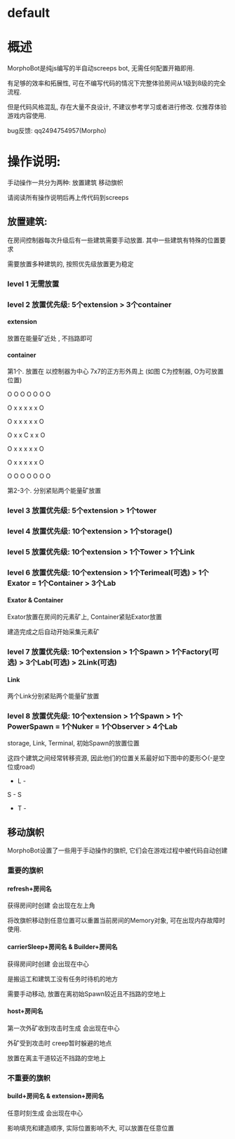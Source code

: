 # default

# 概述
MorphoBot是纯js编写的半自动screeps bot, 无需任何配置开箱即用. 

有足够的效率和拓展性, 可在不编写代码的情况下完整体验房间从1级到8级的完全流程.

但是代码风格混乱, 存在大量不良设计, 不建议参考学习或者进行修改. 仅推荐体验游戏内容使用.

bug反馈: qq2494754957(Morpho)

# 操作说明:
手动操作一共分为两种: 放置建筑 移动旗帜 

请阅读所有操作说明后再上传代码到screeps

## 放置建筑:
在房间控制器每次升级后有一些建筑需要手动放置. 其中一些建筑有特殊的位置要求

需要放置多种建筑的, 按照优先级放置更为稳定
### level 1 无需放置

### level 2 放置优先级: 5个extension > 3个container
#### extension
放置在能量矿近处 , 不挡路即可
#### container
第1个. 放置在 以控制器为中心 7x7的正方形外周上 (如图 C为控制器, O为可放置位置)

O O O O O O O

O x x x x x O

O x x x x x O

O x x C x x O

O x x x x x O

O x x x x x O

O O O O O O O

第2-3个. 分别紧贴两个能量矿放置

### level 3 放置优先级: 5个extension > 1个tower

### level 4 放置优先级: 10个extension > 1个storage()

### level 5 放置优先级: 10个extension > 1个Tower > 1个Link

### level 6 放置优先级: 10个extension > 1个Terimeal(可选) > 1个Exator = 1个Container > 3个Lab
#### Exator & Container
Exator放置在房间的元素矿上, Container紧贴Exator放置

建造完成之后自动开始采集元素矿

### level 7 放置优先级: 10个extension > 1个Spawn > 1个Factory(可选) > 3个Lab(可选) > 2Link(可选)
#### Link
两个Link分别紧贴两个能量矿放置

### level 8 放置优先级: 10个extension > 1个Spawn > 1个PowerSpawn = 1个Nuker = 1个Observer > 4个Lab

storage, Link, Terminal, 初始Spawn的放置位置

这四个建筑之间经常转移资源, 因此他们的位置关系最好如下图中的菱形◇(-是空位或road)

- L -

S - S

- T -


## 移动旗帜
MorphoBot设置了一些用于手动操作的旗帜, 它们会在游戏过程中被代码自动创建

### 重要的旗帜
#### refresh+房间名  
获得房间时创建 会出现在左上角

将改旗帜移动到任意位置可以重置当前房间的Memory对象, 可在出现内存故障时使用.

#### carrierSleep+房间名 & Builder+房间名
获得房间时创建 会出现在中心

是搬运工和建筑工没有任务时待机的地方

需要手动移动, 放置在离初始Spawn较近且不挡路的空地上


#### host+房间名
第一次外矿收到攻击时生成 会出现在中心

外矿受到攻击时 creep暂时躲避的地点 

放置在离主干道较近不挡路的空地上

### 不重要的旗帜
#### build+房间名 & extension+房间名
任意时刻生成 会出现在中心

影响填充和建造顺序, 实际位置影响不大, 可以放置在任意位置












